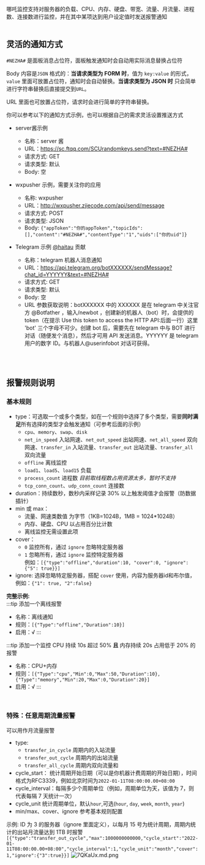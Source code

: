 哪吒监控支持对服务器的负载、CPU、内存、硬盘、带宽、流量、月流量、进程数、连接数进行监控，并在其中某项达到用户设定值时发送报警通知
<br/>
<br/>
## 灵活的通知方式  
`#NEZHA#` 是面板消息占位符，面板触发通知时会自动用实际消息替换占位符  

Body 内容是`JSON` 格式的：**当请求类型为 FORM 时**，值为 `key:value` 的形式，`value` 里面可放置占位符，通知时会自动替换。**当请求类型为 JSON 时** 只会简单进行字符串替换后直接提交到`URL`。

URL 里面也可放置占位符，请求时会进行简单的字符串替换。

你可以参考以下的通知方式示例，也可以根据自己的需求灵活设置推送方式

   - server酱示例

     - 名称：server 酱
     - URL：https://sc.ftqq.com/SCUrandomkeys.send?text=#NEZHA#
     - 请求方式: GET
     - 请求类型: 默认
     - Body: 空

   - wxpusher 示例，需要关注你的应用

     - 名称: wxpusher
     - URL：http://wxpusher.zjiecode.com/api/send/message
     - 请求方式: POST
     - 请求类型: JSON
     - Body: `{"appToken":"你的appToken","topicIds":[],"content":"#NEZHA#","contentType":"1","uids":["你的uid"]}`

   - Telegram 示例 [@haitau](https://github.com/haitau) 贡献

     - 名称：telegram 机器人消息通知
     - URL：https://api.telegram.org/botXXXXXX/sendMessage?chat_id=YYYYYY&text=#NEZHA#
     - 请求方式: GET
     - 请求类型: 默认
     - Body: 空
     - URL 参数获取说明：botXXXXXX 中的 XXXXXX 是在 telegram 中关注官方 @Botfather ，输入/newbot ，创建新的机器人（bot）时，会提供的 token（在提示 Use this token to access the HTTP API:后面一行）这里 'bot' 三个字母不可少。创建 bot 后，需要先在 telegram 中与 BOT 进行对话（随便发个消息），然后才可用 API 发送消息。YYYYYY 是 telegram 用户的数字 ID。与机器人@userinfobot 对话可获得。

<br/>
<br/>

## 报警规则说明

### 基本规则

- type：可选取一个或多个类型，如在一个规则中选择了多个类型，需要**同时满足**所有选择的类型才会触发通知（可参考后面的示例）
  - `cpu`、`memory`、`swap`、`disk`
  - `net_in_speed` 入站网速、`net_out_speed` 出站网速、`net_all_speed` 双向网速、`transfer_in` 入站流量、`transfer_out` 出站流量、`transfer_all` 双向流量
  - `offline` 离线监控
  - `load1`、`load5`、`load15` 负载
  - `process_count` 进程数 _目前取线程数占用资源太多，暂时不支持_
  - `tcp_conn_count`、`udp_conn_count` 连接数
- duration：持续数秒，数秒内采样记录 30% 以上触发阈值才会报警（防数据插针）
- min 或 max：
  - 流量、网速类数值 为字节（1KB=1024B，1MB = 1024\*1024B）
  - 内存、硬盘、CPU 以占用百分比计数
  - 离线监控无需设置此项
- cover： 
  - `0` 监控所有，通过 `ignore` 忽略特定服务器
  - `1` 忽略所有，通过 `ignore` 监控特定服务器  
  例如：`[{"type":"offline","duration":10, "cover":0, "ignore":{"5": true}}]`
- ignore:  选择忽略特定服务器，搭配 `cover` 使用，内容为服务器id和布尔值，例如：`{"1": true, "2":false}`  

**完整示例:**  
:::tip 
添加一个离线报警

   - 名称：离线通知
   - 规则：`[{"Type":"offline","Duration":10}]`
   - 启用：√
:::  

:::tip 
添加一个监控 CPU 持续 10s 超过 50% **且** 内存持续 20s 占用低于 20% 的报警

   - 名称：CPU+内存
   - 规则：`[{"Type":"cpu","Min":0,"Max":50,"Duration":10},{"Type":"memory","Min":20,"Max":0,"Duration":20}]`
   - 启用：√
:::  
<br/> 

### 特殊：任意周期流量报警

可以用作月流量报警

- type:
  - `transfer_in_cycle` 周期内的入站流量
  - `transfer_out_cycle` 周期内的出站流量
  - `transfer_all_cycle` 周期内双向流量和
- cycle_start： 统计周期开始日期（可以是你机器计费周期的开始日期），时间格式为RFC3339，例如北京时间为`2022-01-11T08:00:00.00+08:00`
- cycle_interval：每隔多少个周期单位（例如，周期单位为天，该值为 7，则代表每隔 7 天统计一次）
- cycle_unit 统计周期单位，默认`hour`,可选(`hour`, `day`, `week`, `month`, `year`)
- min/max、cover、ignore 参考基本规则配置

示例: ID 为 3 的服务器（ignore 里面定义），以每月 15 号为统计周期，周期内统计的出站月流量达到 1TB 时报警 `[{"type":"transfer_out_cycle","max":1000000000000,"cycle_start":"2022-01-11T08:00:00.00+08:00","cycle_interval":1,"cycle_unit":"month","cover":1,"ignore":{"3":true}}]`
  ![7QKaUx.md.png](https://s4.ax1x.com/2022/01/13/7QKaUx.md.png)